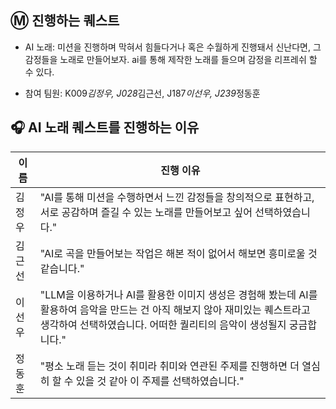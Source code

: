 ## Ⓜ️ 진행하는 퀘스트

- AI 노래: 미션을 진행하며 막혀서 힘들다거나 혹은 수월하게 진행돼서 신난다면, 그 감정들을 노래로 만들어보자. ai를 통해 제작한 노래를 들으며 감정을 리프레쉬 할 수 있다.

- 참여 팀원: K009*김정우, J028*김근선, J187*이선우, J239*정동훈

## 🎧 AI 노래 퀘스트를 진행하는 이유

| 이름   | 진행 이유                                                                                                                                                                                           |
| ------ | --------------------------------------------------------------------------------------------------------------------------------------------------------------------------------------------------- |
| 김정우 | "AI를 통해 미션을 수행하면서 느낀 감정들을 창의적으로 표현하고, 서로 공감하며 즐길 수 있는 노래를 만들어보고 싶어 선택하였습니다."                                                                                                                                                                                              |
| 김근선 | "AI로 곡을 만들어보는 작업은 해본 적이 없어서 해보면 흥미로울 것 같습니다."                                                                                                                         |
| 이선우 | "LLM을 이용하거나 AI를 활용한 이미지 생성은 경험해 봤는데 AI를 활용하여 음악을 만드는 건 아직 해보지 않아 재미있는 퀘스트라고 생각하여 선택하였습니다. 어떠한 퀄리티의 음악이 생성될지 궁금합니다." |
| 정동훈 | "평소 노래 듣는 것이 취미라 취미와 연관된 주제를 진행하면 더 열심히 할 수 있을 것 같아 이 주제를 선택하였습니다."                                                                                   |
